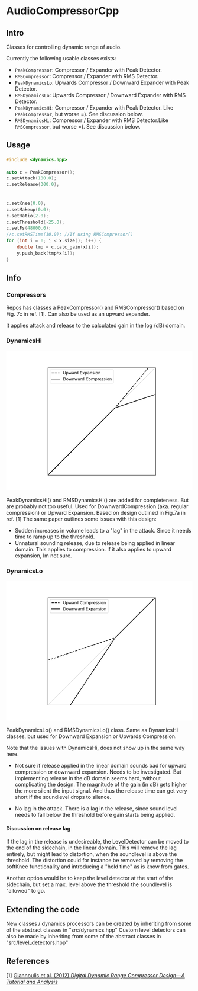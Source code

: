 # AudioCompressorCpp

## Intro
Classes for controlling dynamic range of audio.

Currently the following usable classes exists: 
- `PeakCompressor`: Compressor / Expander with Peak Detector.
- `RMSCompressor`: Compressor / Expander with RMS Detector.
- `PeakDynamicsLo`: Upwards Compressor / Downward Expander with Peak Detector.
- `RMSDynamicsLo`: Upwards Compressor / Downward Expander with RMS Detector.
- `PeakDynamicsHi`: Compressor / Expander with Peak Detector. Like `PeakCompressor`, but worse =). See discussion below.
- `RMSDynamicsHi`: Compressor / Expander with RMS Detector.Like `RMSCompressor`, but worse =). See discussion below.


## Usage

```c++
#include <dynamics.hpp>

auto c = PeakCompressor();
c.setAttack(100.0);
c.setRelease(300.0);


c.setKnee(0.0);
c.setMakeup(0.0);
c.setRatio(2.0);
c.setThreshold(-25.0);
c.setFs(48000.0);
//c.setRMSTime(10.0); //If using RMSCompressor()
for (int i = 0; i < x.size(); i++) {
	double tmp = c.calc_gain(x[i]);
	y.push_back(tmp*x[i]);
}
```

## Info

### Compressors
Repos has classes a PeakCompressor() and RMSCompressor() based on Fig. 7c  in ref. [1].
Can also be used as an upward expander.

It applies attack and release to the calculated gain in the log (dB) domain.


### DynamicsHi
![DynamicsHi](/doc/img/hi.png)

PeakDynamicsHi() and RMSDynamicsHi() are added for completeness. But are probably not too useful.
Used for DownwardCompression (aka. regular compression) or Upward Expansion.
Based on design outlined in Fig.7a in ref. [1] The same paper outlines some issues with this design:

- Sudden increases in volume leads to a "lag" in the attack. Since it needs time to ramp up to the threshold.
- Unnatural sounding release, due to release being applied in linear domain. This applies to compression. if it also applies to upward expansion, Im not sure.


### DynamicsLo
![DynamicsLo](/doc/img/lo.png)

PeakDynamicsLo() and RMSDynamicsLo() class.
Same as DynamicsHi classes, but used for Downward Expansion or Upwards Compression.

Note that the issues with DynamicsHi, does not show up in the same way here.


- Not sure if release applied in the linear domain sounds bad for upward compression or downward expansion. Needs to be investigated.
  But implementing release in the dB domain seems hard, without complicating the design.
  The magnitude of the gain (in dB) gets higher the more silent the input signal. And thus the release time can get very short if the soundlevel drops to silence.
  
- No lag in the attack. There is a lag in the release, since sound level needs to fall below the threshold before gain starts being applied. 

#### Discussion on release lag
If the lag in the release is undesireable, the LevelDetector can be moved to the end of the sidechain, in the linear domain. 
This will remove the lag entirely, but might lead to distortion, when the soundlevel is above the threshold. 
The distortion could for instance be removed by removing the softKnee functionality and introducing a "hold time" as is know from gates.

Another option would be to keep the level detector at the start of the sidechain, but set a max. level above the threshold the soundlevel is "allowed" to go.


## Extending the code
New classes / dynamics processors can be created by inheriting from some of the abstract classes in "src/dynamics.hpp"
Custom level detectors can also be made by inheriting from some of the abstract classes in "src/level_detectors.hpp"

## References
[1] [Giannoulis et al. (2012) *Digital Dynamic Range Compressor Design—A Tutorial and Analysis*](https://www.eecs.qmul.ac.uk/~josh/documents/2012/GiannoulisMassbergReiss-dynamicrangecompression-JAES2012.pdf)
